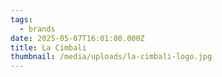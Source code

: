 ```yaml
---
tags:
  - brands
date: 2025-05-07T16:01:00.000Z
title: La Cimbali
thumbnail: /media/uploads/la-cimbali-logo.jpg
---
```

